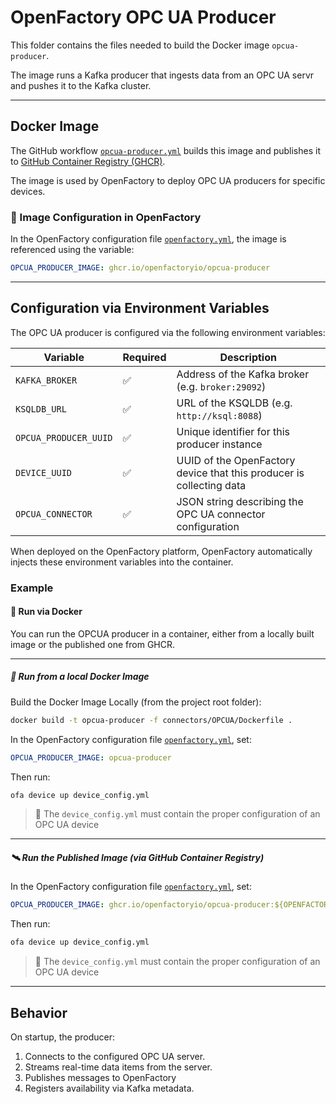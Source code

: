 # OpenFactory OPC UA Producer

This folder contains the files needed to build the Docker image `opcua-producer`.

The image runs a Kafka producer that ingests data from an OPC UA servr and pushes it to the Kafka cluster.

---

## Docker Image

The GitHub workflow [`opcua-producer.yml`](../../.github/workflows/opcua-producer.yml) builds this image and publishes it to [GitHub Container Registry (GHCR)](https://github.com/openfactoryio).

The image is used by OpenFactory to deploy OPC UA producers for specific devices.

### 🔧 Image Configuration in OpenFactory

In the OpenFactory configuration file [`openfactory.yml`](../../openfactory/config/openfactory.yml), the image is referenced using the variable:

```yaml
OPCUA_PRODUCER_IMAGE: ghcr.io/openfactoryio/opcua-producer
```

---

## Configuration via Environment Variables

The OPC UA producer is configured via the following environment variables:

| Variable               | Required | Description                                                          |
|------------------------|----------|----------------------------------------------------------------------|
| `KAFKA_BROKER`         | ✅       | Address of the Kafka broker (e.g. `broker:29092`)                    |
| `KSQLDB_URL`           | ✅       | URL of the KSQLDB (e.g. `http://ksql:8088`)                          |
| `OPCUA_PRODUCER_UUID`  | ✅       | Unique identifier for this producer instance                         |
| `DEVICE_UUID`          | ✅       | UUID of the OpenFactory device that this producer is collecting data |
| `OPCUA_CONNECTOR`      | ✅       | JSON string describing the OPC UA connector configuration            |

When deployed on the OpenFactory platform, OpenFactory automatically injects these environment variables into the container.

### Example

#### 🐳 Run via Docker

You can run the OPCUA producer in a container, either from a locally built image or the published one from GHCR.

---

##### 🔧 Run from a local Docker Image

Build the Docker Image Locally (from the project root folder):
```bash
docker build -t opcua-producer -f connectors/OPCUA/Dockerfile .
```
In the OpenFactory configuration file [`openfactory.yml`](../../openfactory/config/openfactory.yml), set:
```yaml
OPCUA_PRODUCER_IMAGE: opcua-producer
```

Then run:
```bash
ofa device up device_config.yml
```
> 🧠 The `device_config.yml` must contain the proper configuration of an OPC UA device

---

##### 🛰️ Run the Published Image (via GitHub Container Registry)

In the OpenFactory configuration file [`openfactory.yml`](../../openfactory/config/openfactory.yml), set:
```yaml
OPCUA_PRODUCER_IMAGE: ghcr.io/openfactoryio/opcua-producer:${OPENFACTORY_VERSION}
```

Then run:
```bash
ofa device up device_config.yml
```
> 🧠 The `device_config.yml` must contain the proper configuration of an OPC UA device

---

## Behavior

On startup, the producer:

1. Connects to the configured OPC UA server.
2. Streams real-time data items from the server.
3. Publishes messages to OpenFactory
4. Registers availability via Kafka metadata.

